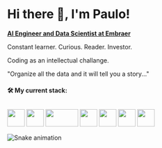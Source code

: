 <h1 align="left">Hi there 👋, I'm Paulo!</h1>


[**AI Engineer and Data Scientist at Embraer**](https://www.linkedin.com/in/paulinhok14/)

Constant learner. Curious. Reader. Investor.

Coding as an intellectual challange.

"Organize all the data and it will tell you a story..."
<br>
#### 🛠 My current stack:
##
<div display="inline">
  <img width="40" height="40" src="https://cdn.jsdelivr.net/gh/devicons/devicon/icons/python/python-original-wordmark.svg" />
  <img width="40" height="40" src="https://upload.wikimedia.org/wikipedia/commons/thumb/3/38/Jupyter_logo.svg/1200px-Jupyter_logo.svg.png" />
  <img width="75" height="40" src="https://upload.wikimedia.org/wikipedia/commons/0/05/Scikit_learn_logo_small.svg" />
  <img width="40" height="40" src="https://www.svgrepo.com/show/374022/qlikview.svg" />
  <img width="40" height="40" src="https://cdn.jsdelivr.net/gh/devicons/devicon/icons/oracle/oracle-original.svg" />
  <img width="40" height="40" src="https://cdn.jsdelivr.net/gh/devicons/devicon/icons/pandas/pandas-original-wordmark.svg" />
  <img width="40" height="40" src="https://cdn.jsdelivr.net/gh/devicons/devicon/icons/git/git-original-wordmark.svg" />
</div>
          
![Snake animation](https://github.com/user-attachments/assets/f233a3c4-eb80-47ac-b3b4-08e712da6ddc)
